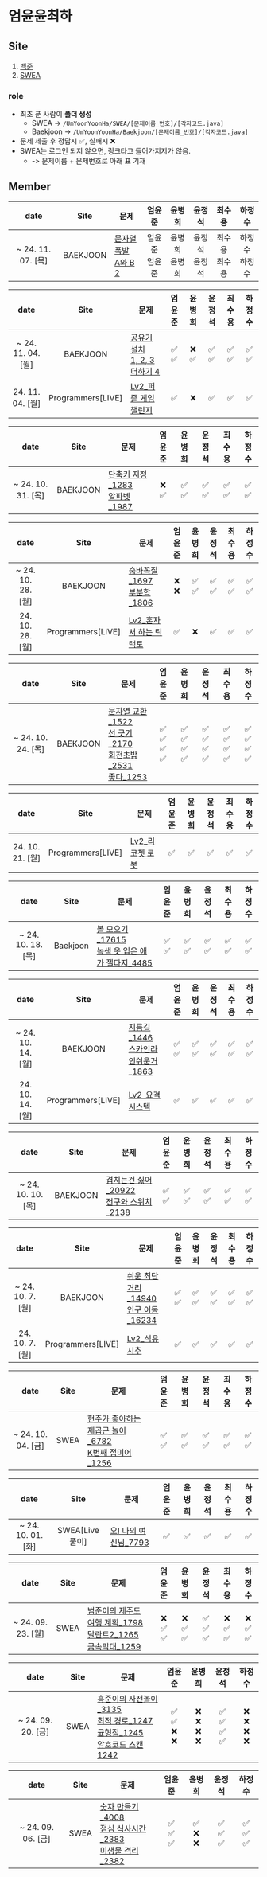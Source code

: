 # 엄윤윤최하

## Site

1. [백준](https://www.acmicpc.net)
2. [SWEA](https://www.acmicpc.net)

### role

- 최초 푼 사람이 <b>폴더 생성</b>
  - SWEA -> `/UmYoonYoonHa/SWEA/[문제이름_번호]/[각자코드.java]`
  - Baekjoon -> `/UmYoonYoonHa/Baekjoon/[문제이름_번호]/[각자코드.java]`
- 문제 제출 후 정답시 ✅, 실패시 ❌
- SWEA는 로그인 되지 않으면, 링크타고 들어가지지가 않음.
  - -> 문제이름 + 문제번호로 아래 표 기재

## Member

<!-- 4줄 양식
|      date       | Site | 문제 | 엄윤준 | 윤병희 | 윤정석 | 최수용 | 하정수 |
|:-----------------:|:------:|------|:------:|:------:|:------:|:------:|:------:|
| ~ 24. 00. 00. [월] | BAEKJOON | []() <br> []() <br> []() <br> []() | 엄윤준 <br> 엄윤준 <br> 엄윤준 <br> 엄윤준 | 윤병희 <br> 윤병희 <br> 윤병희 <br> 윤병희 | 윤정석 <br> 윤정석 <br> 윤정석 <br> 윤정석 | 최수용 <br> 최수용 <br> 최수용 <br> 최수용 | 하정수 <br> 하정수  <br> 하정수 <br> 하정수 |
 -->

<!-- 3줄 양식
|      date       | Site | 문제 | 엄윤준 | 윤병희 | 윤정석 | 최수용 | 하정수 |
|:-----------------:|:------:|------|:------:|:------:|:------:|:------:|:------:|
| ~ 24. 00. 00. [월] | BAEKJOON | []() <br> []() <br> []() | 엄윤준 <br> 엄윤준 <br> 엄윤준 | 윤병희 <br> 윤병희 <br> 윤병희 | 윤정석 <br> 윤정석 <br> 윤정석 | 최수용 <br> 최수용 <br> 최수용 | 하정수 <br> 하정수 <br> 하정수 |
 -->

 <!-- 2줄 양식
|      date       | Site | 문제 | 엄윤준 | 윤병희 | 윤정석 | 최수용 | 하정수 |
|:-----------------:|:------:|------|:------:|:------:|:------:|:------:|:------:|
| ~ 24. 00. 00. [월] | BAEKJOON | []() <br> []()  | 엄윤준 <br> 엄윤준  | 윤병희 <br> 윤병희 | 윤정석 <br> 윤정석 | 최수용  <br> 최수용 | 하정수 <br> 하정수 | 
 -->

<!-- 1줄 양식
|      date       | Site | 문제 | 엄윤준 | 윤병희 | 윤정석 | 최수용 | 하정수 |
|:-----------------:|:------:|------|:------:|:------:|:------:|:------:|:------:|
| ~ 24. 00. 00. [월] | SWEA[Live풀이] | [오! 나의 여신님_7793](https://swexpertacademy.com/main/code/problem/problemDetail.do?contestProbId=AWsBQpPqMNMDFARG) | 엄윤준 | 윤병희 | 윤정석 | 최수용 | 하정수 |
-->

<!-- |      date       | Site | 문제 | 엄윤준 | 윤병희 | 윤정석 | 최수용 | 하정수 |
|:-----------------:|:------:|------|:------:|:------:|:------:|:------:|:------:|
| ~ 24. 00. 00. [월] | BAEKJOON | []() <br> [1, 2, 3 더하기 4](https://www.acmicpc.net/problem/15989)  | 엄윤준 <br> 엄윤준  | 윤병희 <br> 윤병희 | 윤정석 <br> 윤정석 | 최수용  <br> 최수용 | 하정수 <br> 하정수 | 
|   24. 00. 00. [월]  | Programmers[LIVE] | []()                                        |         엄윤준         |       윤병희       |     윤정석     |     최수용     |     하정수     |
-->

|      date       | Site | 문제 | 엄윤준 | 윤병희 | 윤정석 | 최수용 | 하정수 |
|:-----------------:|:------:|------|:------:|:------:|:------:|:------:|:------:|
| ~ 24. 11. 07. [목] | BAEKJOON | [문자열 폭발](https://www.acmicpc.net/problem/9935) <br> [A와 B 2](https://www.acmicpc.net/problem/9935)  | 엄윤준 <br> 엄윤준  | 윤병희 <br> 윤병희 | 윤정석 <br> 윤정석 | 최수용  <br> 최수용 | 하정수 <br> 하정수 | 

|      date       | Site | 문제 | 엄윤준 | 윤병희 | 윤정석 | 최수용 | 하정수 |
|:-----------------:|:------:|------|:------:|:------:|:------:|:------:|:------:|
| ~ 24. 11. 04. [월] | BAEKJOON | [공유기 설치](https://www.acmicpc.net/problem/2110) <br> [1, 2, 3 더하기 4](https://www.acmicpc.net/problem/15989)  | ✅ <br> ✅  | ❌ <br> ✅ | ✅ <br> ✅ | ✅  <br> ✅ | ✅ <br> ✅ | 
|   24. 11. 04. [월]  | Programmers[LIVE] | [Lv2\_퍼즐 게임 챌린지](https://school.programmers.co.kr/learn/courses/30/lessons/340212)                                        |         ✅         |       ❌       |     ✅     |     ✅     |     ✅     |

|      date       | Site | 문제 | 엄윤준 | 윤병희 | 윤정석 | 최수용 | 하정수 |
|:-----------------:|:------:|------|:------:|:------:|:------:|:------:|:------:|
| ~ 24. 10. 31. [목] | BAEKJOON | [단축키 지정\_1283](https://www.acmicpc.net/problem/1283) <br> [알파벳\_1987](https://www.acmicpc.net/problem/1987)  | ❌ <br> ✅  | ✅ <br> ✅ | ✅ <br> ✅ | ✅  <br> ✅ | ✅ <br> ✅ | 

|      date       | Site | 문제 | 엄윤준 | 윤병희 | 윤정석 | 최수용 | 하정수 |
|:-----------------:|:------:|------|:------:|:------:|:------:|:------:|:------:|
| ~ 24. 10. 28. [월] | BAEKJOON | [숨바꼭질\_1697](https://www.acmicpc.net/problem/1697) <br> [부분합\_1806](https://www.acmicpc.net/problem/1806)  | ❌ <br> ❌ | ✅ <br> ✅ | ✅ <br> ✅ | ✅  <br> ✅ | ✅ <br> ✅ |
|   24. 10. 28. [월]  | Programmers[LIVE] | [Lv2\_혼자서 하는 틱택토](https://school.programmers.co.kr/learn/courses/30/lessons/160585)                                        |         ✅         |       ❌       |     ✅     |     ✅     |     ✅     |


|        date        |        Site        | 문제                                                                                                                     |       엄윤준       |     윤병희     |   윤정석   |   최수용   |   하정수   |
| :----------------: | :----------------: | ------------------------------------------------------------------------------------------------------------------------ | :----------------: | :------------: | :--------: | :--------: | :--------: |
| ~ 24. 10. 24. [목] |      BAEKJOON      | [문자열 교환\_1522](https://www.acmicpc.net/problem/1522) <br> [선 긋기\_2170](https://www.acmicpc.net/problem/2170) <br> [회전초밥\_2531](https://www.acmicpc.net/problem/2531) <br> [좋다\_1253](https://www.acmicpc.net/problem/1253) | ✅ <br> ✅ <br> ✅ <br> ✅ | ✅ <br> ✅ <br> ✅ <br> ✅ | ✅ <br> ✅ <br> ✅ <br> ✅ | ✅ <br> ✅ <br> ✅ <br> ✅ | ✅ <br> ✅ <br> ✅ <br> ✅ |

|      date       | Site | 문제 | 엄윤준 | 윤병희 | 윤정석 | 최수용 | 하정수 |
|:-----------------:|:------:|------|:------:|:------:|:------:|:------:|:------:|
| 24. 10. 21. [월] | Programmers[LIVE] | [Lv2\_리코쳇 로봇](https://school.programmers.co.kr/learn/courses/30/lessons/169199) | ✅ | ✅ | ✅ | ✅ | ✅ |

|      date       | Site | 문제 | 엄윤준 | 윤병희 | 윤정석 | 최수용 | 하정수 |
|:-----------------:|:------:|------|:------:|:------:|:------:|:------:|:------:|
| ~ 24. 10. 18. [목] | Baekjoon | [볼 모으기\_17615](https://www.acmicpc.net/problem/17615) <br> [녹색 옷 입은 애가 젤다지\_4485](https://www.acmicpc.net/problem/4485)  |✅ <br> ✅ | ✅ <br> ✅ | ✅ <br> ✅ | ✅ <br> ✅ | ✅ <br> ✅ |

|        date        |        Site        | 문제                                                                                                                     |       엄윤준       |     윤병희     |   윤정석   |   최수용   |   하정수   |
| :----------------: | :----------------: | ------------------------------------------------------------------------------------------------------------------------ | :----------------: | :------------: | :--------: | :--------: | :--------: |
| ~ 24. 10. 14. [월] |      BAEKJOON      | [지름길\_1446](https://www.acmicpc.net/problem/1446) <br> [스카인라인쉬운거\_1863](https://www.acmicpc.net/problem/1863) | ✅ <br> ✅ | ✅ <br> ✅ | ✅ <br> ✅ | ✅ <br> ✅ | ✅ <br> ✅ |
|   24. 10. 14. [월]  | Programmers[LIVE] | [Lv2\_요격시스템](https://school.programmers.co.kr/learn/courses/30/lessons/181188)                                        |         ✅         |       ✅       |     ✅     |     ✅     |     ✅     |

|        date        |   Site   | 문제                                                  |   엄윤준   |   윤병희   |   윤정석   |   최수용   |   하정수   |
| :----------------: | :------: | ----------------------------------------------------- | :--------: | :--------: | :--------: | :--------: | :--------: |
| ~ 24. 10. 10. [목] | BAEKJOON | [겹치는건 싫어\_20922]() <br> [전구와 스위치\_2138]() | ✅ <br> ✅ | ✅ <br> ✅ | ✅ <br> ✅ | ✅ <br> ✅ | ✅ <br> ✅ |

|       date        |   Site   | 문제                                               |   엄윤준   |   윤병희   |   윤정석   |   최수용   |   하정수   |
| :---------------: | :------: | -------------------------------------------------- | :--------: | :--------: | :--------: | :--------: | :--------: |
| ~ 24. 10. 7. [월] | BAEKJOON | [쉬운 최단거리\_14940]() <br> [인구 이동\_16234]() | ✅ <br> ✅ | ✅ <br> ✅ | ✅ <br> ✅ | ✅ <br> ✅ | ✅ <br> ✅ |
|   24. 10. 7. [월]  | Programmers[LIVE] | [Lv2\_석유시추](https://school.programmers.co.kr/learn/courses/30/lessons/250136)                                        |         ✅         |       ✅       |     ✅     |     ✅     |     ✅     |

|        date        | Site | 문제                                                              |   엄윤준   |   윤병희   |   윤정석   |   최수용   |   하정수   |
| :----------------: | :--: | ----------------------------------------------------------------- | :--------: | :--------: | :--------: | :--------: | :--------: |
| ~ 24. 10. 04. [금] | SWEA | [현주가 좋아하는 제곱근 놀이\_6782]() <br> [K번째 접미어\_1256]() | ✅ <br> ✅ | ✅ <br> ✅ | ✅ <br> ✅ | ✅ <br> ✅ | ✅ <br> ✅ |

|        date        |      Site      | 문제                                                                                                                   | 엄윤준 | 윤병희 | 윤정석 | 최수용 | 하정수 |
| :----------------: | :------------: | ---------------------------------------------------------------------------------------------------------------------- | :----: | :----: | :----: | :----: | :----: |
| ~ 24. 10. 01. [화] | SWEA[Live풀이] | [오! 나의 여신님\_7793](https://swexpertacademy.com/main/code/problem/problemDetail.do?contestProbId=AWsBQpPqMNMDFARG) |   ✅   |   ✅   |   ✅   |   ✅   |   ✅   |

|        date        | Site | 문제                                                                                                                                                                                                                                                                                                                                                                                                                                                                                                                                                                                                                                                                                                                                                                                                                                 |       엄윤준       |       윤병희       |       윤정석       |       최수용       |       하정수       |
| :----------------: | :--: | ------------------------------------------------------------------------------------------------------------------------------------------------------------------------------------------------------------------------------------------------------------------------------------------------------------------------------------------------------------------------------------------------------------------------------------------------------------------------------------------------------------------------------------------------------------------------------------------------------------------------------------------------------------------------------------------------------------------------------------------------------------------------------------------------------------------------------------ | :----------------: | :----------------: | :----------------: | :----------------: | :----------------: |
| ~ 24. 09. 23. [월] | SWEA | [범준이의 제주도 여행 계획\_1798](https://swexpertacademy.com/main/talk/solvingClub/problemView.do?solveclubId=AZEccfEKsCsDFAQW&contestProbId=AV4x9oyaCR8DFAUx&probBoxId=AZIDo7P6m0QDFAQP&type=PROBLEM&problemBoxTitle=24%EB%85%84+9%EC%9B%94+23%EC%9D%BC+%EC%9B%94&problemBoxCnt=3) <br> [달란트2_1265](https://swexpertacademy.com/main/talk/solvingClub/problemView.do?solveclubId=AZEccfEKsCsDFAQW&contestProbId=AV18R8FKIvoCFAZN&probBoxId=AZIDo7P6m0QDFAQP&type=PROBLEM&problemBoxTitle=24%EB%85%84+9%EC%9B%94+23%EC%9D%BC+%EC%9B%94&problemBoxCnt=3) <br> [금속막대\_1259](https://swexpertacademy.com/main/talk/solvingClub/problemView.do?solveclubId=AZEccfEKsCsDFAQW&contestProbId=AV18NaZqIt8CFAZN&probBoxId=AZIDo7P6m0QDFAQP&type=PROBLEM&problemBoxTitle=24%EB%85%84+9%EC%9B%94+23%EC%9D%BC+%EC%9B%94&problemBoxCnt=3) | ❌ <br> ✅ <br> ✅ | ❌ <br> ✅ <br> ✅ | ✅ <br> ✅ <br> ✅ | ❌ <br> ✅ <br> ✅ | ❌ <br> ✅ <br> ✅ |

|        date        | Site | 문제                                                                                                                                                                                                                                                                                                                                                                                                                                                                                            |           엄윤준           |           윤병희           |           윤정석           |           하정수           |
| :----------------: | :--: | ----------------------------------------------------------------------------------------------------------------------------------------------------------------------------------------------------------------------------------------------------------------------------------------------------------------------------------------------------------------------------------------------------------------------------------------------------------------------------------------------- | :------------------------: | :------------------------: | :------------------------: | :------------------------: |
| ~ 24. 09. 20. [금] | SWEA | [홍준이의 사전놀이\_3135](https://swexpertacademy.com/main/code/problem/problemDetail.do?contestProbId=AV_6pTXqsXUDFAWS#none) <br> [최적 경로\_1247](https://swexpertacademy.com/main/code/problem/problemDetail.do?contestProbId=AV15OZ4qAPICFAYD) <br> [균형점\_1245](https://swexpertacademy.com/main/code/problem/problemDetail.do?contestProbId=AV15MeBKAOgCFAYD) <br> [암호코드 스캔 1242](https://swexpertacademy.com/main/code/problem/problemDetail.do?contestProbId=AV15JEKKAM8CFAYD) | ✅ <br> ✅ <br> ❌ <br> ❌ | ❌ <br> ❌ <br> ❌ <br> ❌ | ✅ <br> ✅ <br> ✅ <br> ✅ | ❌ <br> ❌ <br> ❌ <br> ❌ |

|        date        | Site | 문제                                                                                                                                                                                                                                                                                                                                                                 |       엄윤준       |       윤병희       |       윤정석       |       하정수       |
| :----------------: | :--: | -------------------------------------------------------------------------------------------------------------------------------------------------------------------------------------------------------------------------------------------------------------------------------------------------------------------------------------------------------------------- | :----------------: | :----------------: | :----------------: | :----------------: |
| ~ 24. 09. 06. [금] | SWEA | [숫자 만들기\_4008](https://swexpertacademy.com/main/code/problem/problemDetail.do?contestProbId=AWIeRZV6kBUDFAVH) <br> [점심 식사시간\_2383](https://swexpertacademy.com/main/code/problem/problemDetail.do?contestProbId=AV5-BEE6AK0DFAVl) <br> [미생물 격리\_2382](https://swexpertacademy.com/main/code/problem/problemDetail.do?contestProbId=AV597vbqAH0DFAVl) | ✅ <br> ✅ <br> ✅ | ✅ <br> ❌ <br> ❌ | ✅ <br> ✅ <br> ✅ | ✅ <br> ✅ <br> ✅ |

<!-- 양식
|      date       | Site | 문제 | 엄윤준 | 윤병희 | 윤정석 | 최수용 | 하정수 |
|:-----------------:|:------:|------|:------:|:------:|:------:|:------:|:------:|
| ~ 24. 09. 23. [월] | SWEA | []() <br> []() <br> []() | 엄윤준 <br> 엄윤준 <br> 엄윤준 | 윤병희 <br> 윤병희 <br> 윤병희 | 윤정석 <br> 윤정석 <br> 윤정석 | 최수용 <br> 최수용 <br> 최수용 | 하정수 <br> 하정수 <br> 하정수 |
 -->

<!-- 양식 | ~ 24. 08. 28. [수] 1 | BaekJoon | [문제](https://www.acmicpc.net/problem/번호) | 엄윤준 | 윤병희 | 윤정석 | 하정수 | -->
